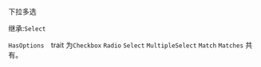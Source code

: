下拉多选

继承:`Select`

`HasOptions`　trait 为`Checkbox` `Radio` `Select` `MultipleSelect` `Match` `Matches` 共有。